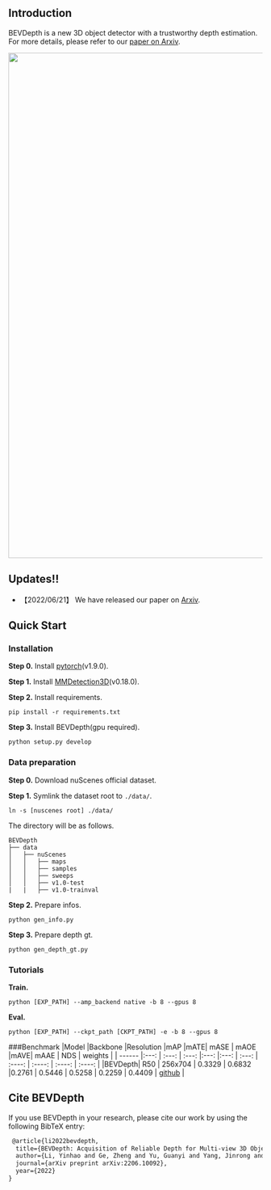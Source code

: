 ## Introduction
BEVDepth is a new 3D object detector with a trustworthy depth
estimation. For more details, please refer to our [paper on Arxiv](https://arxiv.org/abs/2206.10092).

<img src="assets/backbone.png" width="1000" >

## Updates!!
* 【2022/06/21】 We have released our paper on [Arxiv](https://arxiv.org/abs/2206.10092).

## Quick Start
### Installation
**Step 0.** Install [pytorch](https://pytorch.org/)(v1.9.0).

**Step 1.** Install [MMDetection3D](https://github.com/open-mmlab/mmdetection3d)(v0.18.0).

**Step 2.** Install requirements.
```shell
pip install -r requirements.txt
```
**Step 3.** Install BEVDepth(gpu required).
```shell
python setup.py develop
```

### Data preparation
**Step 0.** Download nuScenes official dataset.

**Step 1.** Symlink the dataset root to `./data/`.
```
ln -s [nuscenes root] ./data/
```
The directory will be as follows.
```
BEVDepth
├── data
│   ├── nuScenes
│   │   ├── maps
│   │   ├── samples
│   │   ├── sweeps
│   │   ├── v1.0-test
|   |   ├── v1.0-trainval
```
**Step 2.** Prepare infos.
```
python gen_info.py
```
**Step 3.** Prepare depth gt.
```
python gen_depth_gt.py
```

### Tutorials
**Train.**
```
python [EXP_PATH] --amp_backend native -b 8 --gpus 8
```
**Eval.**
```
python [EXP_PATH] --ckpt_path [CKPT_PATH] -e -b 8 --gpus 8
```

###Benchmark
|Model |Backbone |Resolution |mAP |mATE| mASE | mAOE |mAVE| mAAE | NDS | weights |
| ------ |:---: | :---:    | :---:       |:---:     |:---:  | :---: | :----: | :----: | :----: | :----: |
|BEVDepth| R50  | 256x704 | 0.3329 |  0.6832     |0.2761 | 0.5446 | 0.5258 | 0.2259 | 0.4409 | [github](https://github.com/Megvii-BaseDetection/BEVDepth/releases/download/v0.1.0/bev_depth_lss_r50_256x704_128x128_24e_2key.pth) |

## Cite BEVDepth
If you use BEVDepth in your research, please cite our work by using the following BibTeX entry:

```latex
 @article{li2022bevdepth,
  title={BEVDepth: Acquisition of Reliable Depth for Multi-view 3D Object Detection},
  author={Li, Yinhao and Ge, Zheng and Yu, Guanyi and Yang, Jinrong and Wang, Zengran and Shi, Yukang and Sun, Jianjian and Li, Zeming},
  journal={arXiv preprint arXiv:2206.10092},
  year={2022}
}
```
